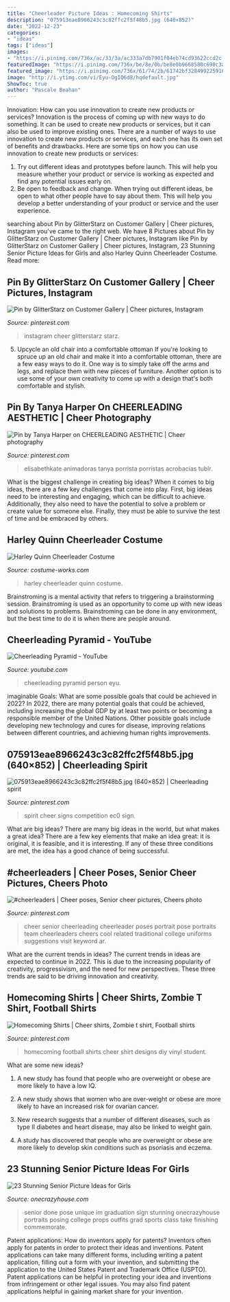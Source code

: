 ```yaml
---
title: "Cheerleader Picture Ideas : Homecoming Shirts"
description: "075913eae8966243c3c82ffc2f5f48b5.jpg (640×852)"
date: "2022-12-23"
categories:
- "ideas"
tags: ["ideas"]
images:
- "https://i.pinimg.com/736x/ac/33/3a/ac333a7db7901f04eb74cd93622ccd2c.jpg"
featuredImage: "https://i.pinimg.com/736x/be/8e/0b/be8e0b9668580c690c3a601edd2f0476--cheer-shirts-football-shirts.jpg"
featured_image: "https://i.pinimg.com/736x/61/74/2b/61742bf328499225916df6a5f2f71b8f.jpg"
image: "http://i.ytimg.com/vi/Eyu-OgIQ6d8/hqdefault.jpg"
ShowToc: true
author: "Pascale Beahan"
---
```



Innovation: How can you use innovation to create new products or services?
Innovation is the process of coming up with new ways to do something. It can be used to create new products or services, but it can also be used to improve existing ones. There are a number of ways to use innovation to create new products or services, and each one has its own set of benefits and drawbacks. Here are some tips on how you can use innovation to create new products or services: 
1. Try out different ideas and prototypes before launch. This will help you measure whether your product or service is working as expected and find any potential issues early on. 
2. Be open to feedback and change. When trying out different ideas, be open to what other people have to say about them. This will help you develop a better understanding of your product or service and the user experience. 

	

		
searching about Pin by GlitterStarz on Customer Gallery | Cheer pictures, Instagram you've came to the right web. We have 8 Pictures about Pin by GlitterStarz on Customer Gallery | Cheer pictures, Instagram like Pin by GlitterStarz on Customer Gallery | Cheer pictures, Instagram, 23 Stunning Senior Picture Ideas for Girls and also Harley Quinn Cheerleader Costume. Read more:
		
    
## Pin By GlitterStarz On Customer Gallery | Cheer Pictures, Instagram

<img loading=lazy src="https://i.pinimg.com/736x/ac/33/3a/ac333a7db7901f04eb74cd93622ccd2c.jpg" onerror="this.onerror=null;this.src='https://tse3.mm.bing.net/th?id=OIP.buuJT-WUivVGhIiLLv9nxgHaHa&amp;pid=15.1';" alt="Pin by GlitterStarz on Customer Gallery | Cheer pictures, Instagram">

_Source: pinterest.com_

>instagram cheer glitterstarz starz. 

	

5. Upcycle an old chair into a comfortable ottoman
If you're looking to spruce up an old chair and make it into a comfortable ottoman, there are a few easy ways to do it. One way is to simply take off the arms and legs, and replace them with new pieces of furniture. Another option is to use some of your own creativity to come up with a design that's both comfortable and stylish.

    
## Pin By Tanya Harper On CHEERLEADING AESTHETIC | Cheer Photography

<img loading=lazy src="https://i.pinimg.com/736x/68/26/eb/6826eb6910ed166fb4bb632ca5d39e12.jpg" onerror="this.onerror=null;this.src='https://tse4.mm.bing.net/th?id=OIP.3pMSC5KFWsfhGjWZmQzAiwHaE8&amp;pid=15.1';" alt="Pin by Tanya Harper on CHEERLEADING AESTHETIC | Cheer photography">

_Source: pinterest.com_

>elisabethkate animadoras tanya porrista porristas acrobacias tublr. 

	

What is the biggest challenge in creating big ideas?
When it comes to big ideas, there are a few key challenges that come into play. First, big ideas need to be interesting and engaging, which can be difficult to achieve. Additionally, they also need to have the potential to solve a problem or create value for someone else. Finally, they must be able to survive the test of time and be embraced by others.

    
## Harley Quinn Cheerleader Costume

<img loading=lazy src="https://photos.costume-works.com/full/harley_quinn_cheerleader.jpg" onerror="this.onerror=null;this.src='https://tse4.mm.bing.net/th?id=OIP.qpbG78tnC6zGOec73UA69wHaNK&amp;pid=15.1';" alt="Harley Quinn Cheerleader Costume">

_Source: costume-works.com_

>harley cheerleader quinn costume. 

	

Brainstroming is a mental activity that refers to triggering a brainstorming session. Brainstroming is used as an opportunity to come up with new ideas and solutions to problems. Brainstroming can be done in any environment, but the best time to do it is when there are people around.

    
## Cheerleading Pyramid - YouTube

<img loading=lazy src="http://i.ytimg.com/vi/Eyu-OgIQ6d8/hqdefault.jpg" onerror="this.onerror=null;this.src='https://tse2.mm.bing.net/th?id=OIP.zaQnwrpJ-4eIh8I6l_tq0wHaFj&amp;pid=15.1';" alt="Cheerleading Pyramid - YouTube">

_Source: youtube.com_

>cheerleading pyramid person eyu. 

	

imaginable Goals: What are some possible goals that could be achieved in 2022?
In 2022, there are many potential goals that could be achieved, including increasing the global GDP by at least two points or becoming a responsible member of the United Nations. Other possible goals include developing new technology and cures for disease, improving relations between different countries, and achieving human rights improvements.

    
## 075913eae8966243c3c82ffc2f5f48b5.jpg (640×852) | Cheerleading Spirit

<img loading=lazy src="https://i.pinimg.com/736x/25/3b/b3/253bb3ec6588afe065e63b9e0538147e.jpg" onerror="this.onerror=null;this.src='https://tse4.mm.bing.net/th?id=OIP.CSJ869N04tYhKGwbEGHxXgHaJ3&amp;pid=15.1';" alt="075913eae8966243c3c82ffc2f5f48b5.jpg (640×852) | Cheerleading spirit">

_Source: pinterest.com_

>spirit cheer signs competition ec0 sign. 

	

What are big ideas?
There are many big ideas in the world, but what makes a great idea? There are a few key elements that make an idea great: it is original, it is feasible, and it is interesting. If any of these three conditions are met, the idea has a good chance of being successful.

    
## #cheerleaders | Cheer Poses, Senior Cheer Pictures, Cheers Photo

<img loading=lazy src="https://i.pinimg.com/736x/61/74/2b/61742bf328499225916df6a5f2f71b8f.jpg" onerror="this.onerror=null;this.src='https://tse1.mm.bing.net/th?id=OIP.y10Bb7ZBhilqgcTqxjXQ4gHaLH&amp;pid=15.1';" alt="#cheerleaders | Cheer poses, Senior cheer pictures, Cheers photo">

_Source: pinterest.com_

>cheer senior cheerleading cheerleader poses portrait pose portraits team cheerleaders cheers cool related traditional college uniforms suggestions visit keyword ar. 

	

What are the current trends in ideas?
The current trends in ideas are expected to continue in 2022. This is due to the increasing popularity of creativity, progressivism, and the need for new perspectives. These three trends are said to be driving innovation and creativity.

    
## Homecoming Shirts | Cheer Shirts, Zombie T Shirt, Football Shirts

<img loading=lazy src="https://i.pinimg.com/736x/be/8e/0b/be8e0b9668580c690c3a601edd2f0476--cheer-shirts-football-shirts.jpg" onerror="this.onerror=null;this.src='https://tse4.mm.bing.net/th?id=OIP.5E6DUC-VnqWsAbPE4kjEywHaJ3&amp;pid=15.1';" alt="Homecoming Shirts | Cheer shirts, Zombie t shirt, Football shirts">

_Source: pinterest.com_

>homecoming football shirts cheer shirt designs diy vinyl student. 

	

What are some new ideas?
1. A new study has found that people who are overweight or obese are more likely to have a low IQ.
2. A new study shows that women who are over-weight or obese are more likely to have an increased risk for ovarian cancer.

3. New research suggests that a number of different diseases, such as type II diabetes and heart disease, may also be linked to weight gain.

4. A study has discovered that people who are overweight or obese are more likely to develop skin conditions such as psoriasis and eczema.

    
## 23 Stunning Senior Picture Ideas For Girls

<img loading=lazy src="https://cdn.onecrazyhouse.com/wp-content/uploads/2016/08/im-done-pose-682x1024.jpg" onerror="this.onerror=null;this.src='https://tse3.mm.bing.net/th?id=OIP.SXjYwQxXzHOD-qKXEz1M_AHaLH&amp;pid=15.1';" alt="23 Stunning Senior Picture Ideas for Girls">

_Source: onecrazyhouse.com_

>senior done pose unique im graduation sign stunning onecrazyhouse portraits posing college props outfits grad sports class take finishing commemorate. 

	

Patent applications: How do inventors apply for patents?
Inventors often apply for patents in order to protect their ideas and inventions. Patent applications can take many different forms, including writing a patent application, filling out a form with your invention, and submitting the application to the United States Patent and Trademark Office (USPTO). 
Patent applications can be helpful in protecting your idea and inventions from infringement or other legal issues. You may also find patent applications helpful in gaining market share for your invention.

